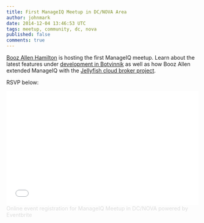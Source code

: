 ```yaml
---
title: First ManageIQ Meetup in DC/NOVA Area
author: johnmark
date: 2014-12-04 13:46:53 UTC
tags: meetup, community, dc, nova
published: false
comments: true
---
```


[Booz Allen Hamilton](http://boozallen.com) is hosting the first ManageIQ meetup. Learn about the latest features under [development in Botvinnik](/blog/2014/12/sprint-16-report-video/) as well as how Booz Allen extended ManageIQ with the [Jellyfish cloud broker project](http://booz-allen-hamilton.github.io/projectjellyfish/). 

RSVP below:

<iframe  src="//eventbrite.com/tickets-external?eid=14658681511&ref=etckt" frameborder="0" width="100%" height="300" vspace="0" hspace="0" marginheight="5" marginwidth="5" scrolling="auto" allowtransparency="true"></iframe><a style="color:#ddd; text-decoration:none;" target="_blank" href="http://www.eventbrite.com/r/etckt">Online event registration</a><span style="color:#ddd;"> for </span><a style="color:#ddd; text-decoration:none;" target="_blank" href="https://miqdc.eventbrite.com/?ref=etckt">ManageIQ Meetup in DC/NOVA</a> <span style="color:#ddd;">powered by</span> <a style="color:#ddd; text-decoration:none;" target="_blank" href="http://www.eventbrite.com?ref=etckt">Eventbrite</a>

